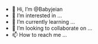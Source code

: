 - 👋 Hi, I’m @Babyjeian
- 👀 I’m interested in ...
- 🌱 I’m currently learning ...
- 💞️ I’m looking to collaborate on ...
- 📫 How to reach me ...

<!---
Babyjeian/Babyjeian is a ✨ special ✨ repository because its `README.md` (this file) appears on your GitHub profile.
You can click the Preview link to take a look at your changes.
--->
